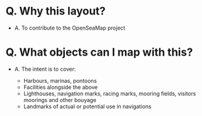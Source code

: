# Q. Why this layout?

  * A. To contribute to the OpenSeaMap project

# Q. What objects can I map with this?

  * A. The intent is to cover:

    * Harbours, marinas, pontoons
    * Facilities alongside the above
    * Lighthouses, navigation marks, racing marks, mooring fields, visitors moorings and other bouyage
    * Landmarks of actual or potential use in navigations
